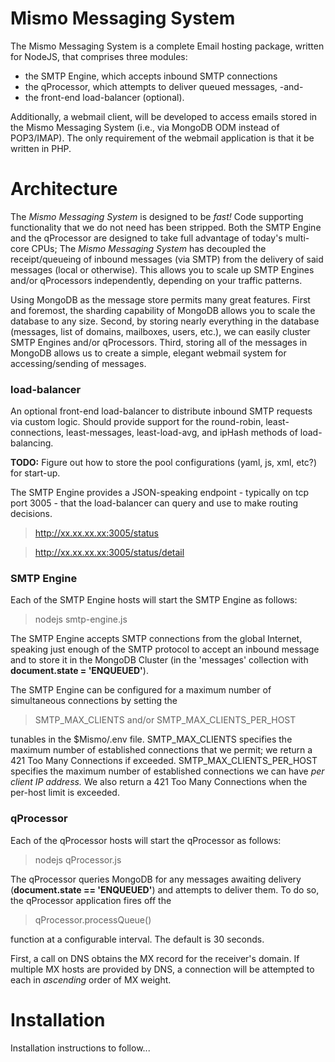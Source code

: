 # Mismo Messaging System
The Mismo Messaging System is a complete Email hosting package, written for NodeJS, that comprises
three modules: 
- the SMTP Engine, which accepts inbound SMTP connections
- the qProcessor, which attempts to deliver queued messages, -and-
- the front-end load-balancer (optional).

Additionally, a webmail client, will be developed to access emails stored in the
Mismo Messaging System (i.e., via MongoDB ODM instead of POP3/IMAP).  The only requirement of the
webmail application is that it be written in PHP.

# Architecture
The *Mismo Messaging System* is designed to be *fast!*  Code supporting functionality that we
do not need has been stripped.  Both the SMTP Engine and the qProcessor are designed to take
full advantage of today's multi-core CPUs; 
The *Mismo Messaging System* has decoupled the receipt/queueing of inbound messages (via SMTP)
from the delivery of said messages (local or otherwise).  This allows you to scale up SMTP 
Engines and/or qProcessors independently, depending on your traffic patterns.

Using MongoDB as the message store permits many great features.  First and foremost, the sharding
capability of MongoDB allows you to scale the database to any size.  Second, by storing nearly
everything in the database (messages, list of domains, mailboxes, users, etc.), we can easily
cluster SMTP Engines and/or qProcessors.  Third, storing all of the messages in MongoDB allows
us to create a simple, elegant webmail system for accessing/sending of messages.


### load-balancer
An optional front-end load-balancer to distribute inbound SMTP requests via custom logic.
Should provide support for the round-robin, least-connections, least-messages, least-load-avg,
and ipHash methods of load-balancing.

**TODO:**
Figure out how to store the pool configurations (yaml, js, xml, etc?) for start-up.

The SMTP Engine provides a JSON-speaking endpoint - typically on tcp port 3005 - that the
load-balancer can query and use to make routing decisions.

> http://xx.xx.xx.xx:3005/status

> http://xx.xx.xx.xx:3005/status/detail



### SMTP Engine
Each of the SMTP Engine hosts will start the SMTP Engine as follows:

> nodejs smtp-engine.js

The SMTP Engine accepts SMTP connections from the global Internet, speaking just enough of the
SMTP protocol to accept an inbound message and to store it in the MongoDB Cluster (in the
'messages' collection with **document.state = 'ENQUEUED'**).

The SMTP Engine can be configured for a maximum number of simultaneous connections by setting the
> SMTP_MAX_CLIENTS and/or SMTP_MAX_CLIENTS_PER_HOST

tunables in the $Mismo/.env file.  SMTP_MAX_CLIENTS specifies the maximum number of established
connections that we permit; we return a 421 Too Many Connections if exceeded.  SMTP_MAX_CLIENTS_PER_HOST
specifies the maximum number of established connections we can have *per client IP address.*
We also return a 421 Too Many Connections when the per-host limit is exceeded.


### qProcessor
Each of the qProcessor hosts will start the qProcessor as follows:

> nodejs qProcessor.js

The qProcessor queries MongoDB for any messages awaiting delivery (**document.state == 'ENQUEUED'**)
and attempts to deliver them.  To do so, the qProcessor application fires off the
> qProcessor.processQueue()

function at a configurable interval.  The default is 30 seconds.

First, a call on DNS obtains the MX record for the receiver's domain.
If multiple MX hosts are provided by DNS, a connection will be attempted to each in *ascending* order
of MX weight.


# Installation
Installation instructions to follow...




